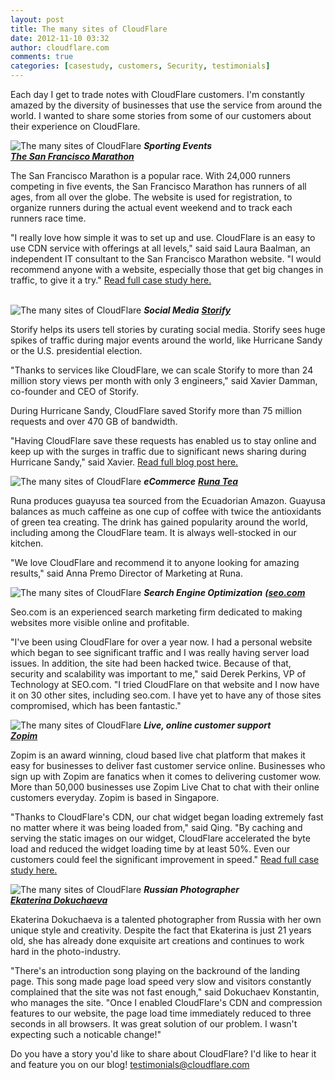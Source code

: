 ```yaml
---
layout: post
title: The many sites of CloudFlare
date: 2012-11-10 03:32
author: cloudflare.com
comments: true
categories: [casestudy, customers, Security, testimonials]
---
```

<p>Each day I get to trade notes with CloudFlare customers. I'm constantly
amazed by the diversity of businesses that use the service from around
the world. I wanted to share some stories from some of our customers
about their experience on CloudFlare.</p>
<p><img alt="The many sites of CloudFlare" src="/static/images/SFMLogo_Tilt_lowres_2.jpg.scaled500.jpg" title="The many sites of CloudFlare" />
<strong><em>Sporting Events</em></strong><br />
<strong><em><a href="http://www.thesfmarathon.com/">The San Francisco Marathon</a></em></strong></p>
<p>The San Francisco Marathon is a popular race. With 24,000 runners
competing in five events, the San Francisco Marathon has runners of all
ages, from all over the globe. The website is used for registration, to
organize runners during the actual event weekend and to track each
runners race time.</p>
<p>"I really love how simple it was to set up and use. CloudFlare is an
easy to use CDN service with offerings at all levels," said said Laura
Baalman, an independent IT consultant to the San Francisco Marathon
website. "I would recommend anyone with a website, especially those that
get big changes in traffic, to give it a try." <a href="https://www.cloudflare.com/case-studies/case-study-sfm">Read full case study here.</a></p>
<p><a href="https://www.cloudflare.com/case-studies/case-study-sfm"></a><br />
<img alt="The many sites of CloudFlare" src="/static/images/imgres.jpeg.scaled500.jpg" title="The many sites of CloudFlare" />
<strong><em>Social Media</em></strong>
<strong><em><a href="http://storify.com/">Storify </a></em></strong></p>
<p>Storify helps its users tell stories by curating social media. Storify
sees huge spikes of traffic during major events around the world, like
Hurricane Sandy or the U.S. presidential election. </p>
<p>"Thanks to services like CloudFlare, we can scale Storify to more than
24 million story views per month with only 3 engineers," said Xavier
Damman, co-founder and CEO of Storify.</p>
<p>During Hurricane Sandy, CloudFlare saved Storify more than 75 million
requests and over 470 GB of bandwidth.</p>
<p>"Having CloudFlare save these requests has enabled us to stay online and
keep up with the surges in traffic due to significant news sharing
during Hurricane Sandy," said Xavier. <a href="http://storify.com/storifydev/storify-weathers-superstorm-sandy">Read full blog post here.</a></p>
<p><img alt="The many sites of
CloudFlare" src="/static/images/imgres-1.jpeg.scaled500.jpg" title="The many sites of CloudFlare" />
<strong><em>eCommerce</em></strong>
<strong><em><a href="http://www.runa.org/">Runa Tea</a></em></strong></p>
<p>Runa produces guayusa tea sourced from the Ecuadorian Amazon. Guayusa
balances as much caffeine as one cup of coffee with twice the
antioxidants of green tea creating. The drink has gained popularity
around the world, including among the CloudFlare team. It is always
well-stocked in our kitchen.</p>
<p>"We love CloudFlare and recommend it to anyone looking for amazing
results," said Anna Premo Director of Marketing at Runa.</p>
<p><img alt="The many sites of CloudFlare" src="/static/images/imgres-2.jpeg.scaled500.jpg" title="The many sites of CloudFlare" />
<strong><em>Search Engine Optimization</em></strong>
<strong><em>(<a href="http://www.seo.com/">seo.com</a></em></strong></p>
<p>Seo.com is an experienced search marketing firm dedicated to making
websites more visible online and profitable.</p>
<p>"I've been using CloudFlare for over a year now. I had a personal
website which began to see significant traffic and I was really having
server load issues. In addition, the site had been hacked twice. Because
of that, security and scalability was important to me," said Derek
Perkins, VP of Technology at SEO.com. "I tried CloudFlare on that
website and I now have it on 30 other sites, including seo.com. I have
yet to have any of those sites compromised, which has been fantastic."</p>
<p><img alt="The many sites of CloudFlare" src="/static/images/imgres-3.jpeg.scaled500.jpg" title="The many sites of CloudFlare" />
<strong><em>Live, online customer support</em></strong><br />
<strong><em><a href="https://www.zopim.com/">Zopim</a></em></strong></p>
<p>Zopim is an award winning, cloud based live chat platform that makes it
easy for businesses to deliver fast customer service online. Businesses
who sign up with Zopim are fanatics when it comes to delivering customer
wow. More than 50,000 businesses use Zopim Live Chat to chat with their
online customers everyday. Zopim is based in Singapore.</p>
<p>"Thanks to CloudFlare's CDN, our chat widget began loading extremely
fast no matter where it was being loaded from," said Qing. "By caching
and serving the static images on our widget, CloudFlare accelerated the
byte load and reduced the widget loading time by at least 50%. Even our
customers could feel the significant improvement in speed." <a href="https://www.cloudflare.com/case-studies/case-study-zopim">Read full case study here.</a></p>
<p><img alt="The many sites of CloudFlare" src="/static/images/Screen_shot_2012-11-09_at_11.08.58_AM.png.scaled500.png" title="The many sites of CloudFlare" />
<strong><em>Russian Photographer</em></strong><br />
<strong><em><a href="http://www.dokuchaeva.com">Ekaterina Dokuchaeva</a></em></strong></p>
<p>Ekaterina Dokuchaeva is a talented photographer from Russia with her own
unique style and creativity. Despite the fact that Ekaterina is just 21
years old, she has already done exquisite art creations and continues to
work hard in the photo-industry.</p>
<p>"There's an introduction song playing on the backround of the landing
page. This song made page load speed very slow and visitors constantly
complained that the site was not fast enough," said Dokuchaev
Konstantin, who manages the site. "Once I enabled CloudFlare's CDN and
compression features to our website, the page load time immediately
reduced to three seconds in all browsers. It was great solution of our
problem. I wasn't expecting such a noticable change!"</p>
<p>Do you have a story you'd like to share about CloudFlare? I'd like to
hear it and feature you on our blog! <a href="mailto:testimonials@cloudflare.com">testimonials@cloudflare.com</a></p>
